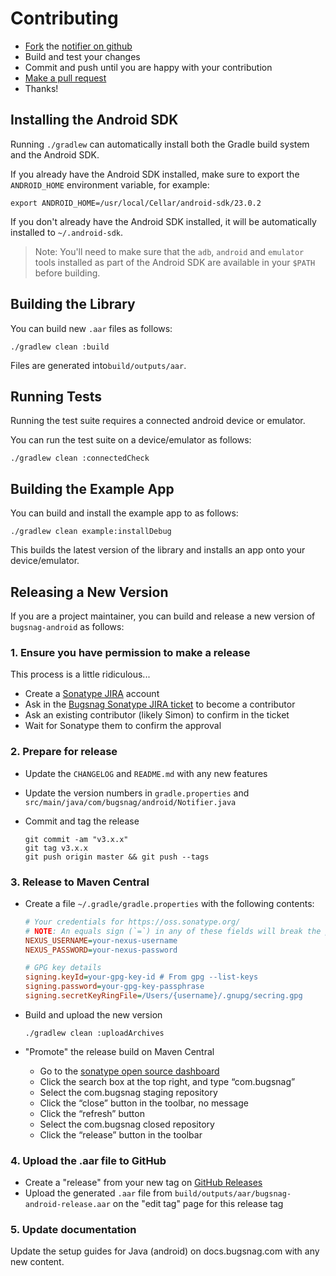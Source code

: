 Contributing
============

-   [Fork](https://help.github.com/articles/fork-a-repo) the [notifier on github](https://github.com/bugsnag/bugsnag-android)
-   Build and test your changes
-   Commit and push until you are happy with your contribution
-   [Make a pull request](https://help.github.com/articles/using-pull-requests)
-   Thanks!


Installing the Android SDK
--------------------------

Running `./gradlew` can automatically install both the Gradle build system
and the Android SDK.

If you already have the Android SDK installed, make sure to export the
`ANDROID_HOME` environment variable, for example:

```shell
export ANDROID_HOME=/usr/local/Cellar/android-sdk/23.0.2
```

If you don't already have the Android SDK installed, it will be automatically
installed to `~/.android-sdk`.

> Note: You'll need to make sure that the `adb`, `android` and `emulator` tools
> installed as part of the Android SDK are available in your `$PATH` before
> building.


Building the Library
---------------------

You can build new `.aar` files as follows:

```shell
./gradlew clean :build
```

Files are generated into`build/outputs/aar`.


Running Tests
-------------

Running the test suite requires a connected android device or emulator.

You can run the test suite on a device/emulator as follows:

```shell
./gradlew clean :connectedCheck
```


Building the Example App
------------------------

You can build and install the example app to as follows:

```shell
./gradlew clean example:installDebug
```

This builds the latest version of the library and installs an app onto your
device/emulator.


Releasing a New Version
-----------------------

If you are a project maintainer, you can build and release a new version of
`bugsnag-android` as follows:

### 1. Ensure you have permission to make a release

This process is a little ridiculous...

-   Create a [Sonatype JIRA](https://issues.sonatype.org) account
-   Ask in the [Bugsnag Sonatype JIRA ticket](https://issues.sonatype.org/browse/OSSRH-5533) to become a contributor
-   Ask an existing contributor (likely Simon) to confirm in the ticket
-   Wait for Sonatype them to confirm the approval


### 2. Prepare for release

-   Update the `CHANGELOG` and `README.md` with any new features

-   Update the version numbers in `gradle.properties` and `src/main/java/com/bugsnag/android/Notifier.java`

-   Commit and tag the release

    ```shell
    git commit -am "v3.x.x"
    git tag v3.x.x
    git push origin master && git push --tags
    ```

### 3. Release to Maven Central

-   Create a file `~/.gradle/gradle.properties` with the following contents:

    ```ini
    # Your credentials for https://oss.sonatype.org/
    # NOTE: An equals sign (`=`) in any of these fields will break the parser
    NEXUS_USERNAME=your-nexus-username
    NEXUS_PASSWORD=your-nexus-password

    # GPG key details
    signing.keyId=your-gpg-key-id # From gpg --list-keys
    signing.password=your-gpg-key-passphrase
    signing.secretKeyRingFile=/Users/{username}/.gnupg/secring.gpg
    ```

-   Build and upload the new version

    ```shell
    ./gradlew clean :uploadArchives
    ```

-   "Promote" the release build on Maven Central

    -   Go to the [sonatype open source dashboard](https://oss.sonatype.org/index.html#stagingRepositories)
    -   Click the search box at the top right, and type “com.bugsnag”
    -   Select the com.bugsnag staging repository
    -   Click the “close” button in the toolbar, no message
    -   Click the “refresh” button
    -   Select the com.bugsnag closed repository
    -   Click the “release” button in the toolbar

### 4. Upload the .aar file to GitHub

-   Create a "release" from your new tag on [GitHub Releases](https://github.com/bugsnag/bugsnag-android/releases)
-   Upload the generated `.aar` file from `build/outputs/aar/bugsnag-android-release.aar` on the "edit tag" page for this release tag

### 5. Update documentation

Update the setup guides for Java (android) on docs.bugsnag.com with any new
content.
